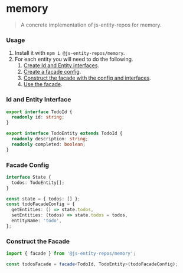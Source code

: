 # memory
> A concrete implementation of js-entity-repos for memory.

### Usage
1. Install it with `npm i @js-entity-repos/memory`.
1. For each entity you will need to do the following.
    1. [Create Id and Entity interfaces](#id-and-entity-interface).
    1. [Create a facade config](#facade-config).
    1. [Construct the facade with the config and interfaces](#calling-the-facade).
    1. [Use the facade](https://github.com/js-entity-repos/core/blob/master/docs/facade.md).

### Id and Entity Interface

```ts
export interface TodoId {
  readonly id: string;
}

export interface TodoEntity extends TodoId {
  readonly description: string;
  readonly completed: boolean;
}
```

### Facade Config

```ts
interface State {
  todos: TodoEntity[];
}

const state = { todos: [] };
const todoFacadeConfig = {
  getEntities: () => state.todos,
  setEntities: (todos) => state.todos = todos,
  entityName: 'todo',
};
```

### Construct the Facade

```ts
import { facade } from '@js-entity-repos/memory';

const todosFacade = facade<TodoId, TodoEntity>(todoFacadeConfig);
```
